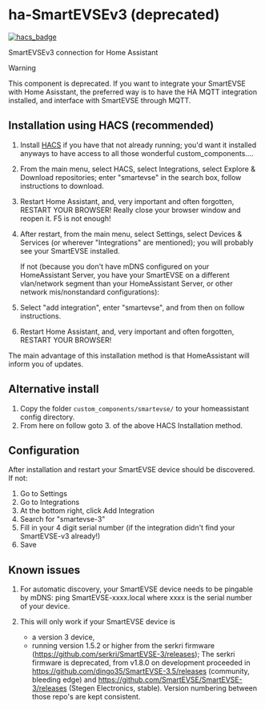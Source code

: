 # ha-SmartEVSEv3 (deprecated)

[![hacs_badge](https://img.shields.io/badge/HACS-Default-orange.svg)](https://github.com/hacs/integration)

SmartEVSEv3 connection for Home Assistant

> [!WARNING]
> This component is deprecated. If you want to integrate your SmartEVSE with Home Asisstant, the preferred way is to have the HA MQTT integration installed, and interface with SmartEVSE through MQTT.

## Installation using HACS (recommended)

1. Install [HACS](https://hacs.xyz/docs/setup/download) if you have that not already running; you'd want it 
		installed anyways to have access to all those wonderful custom_components....
2. From the main menu, select HACS, select Integrations, select Explore & Download repositories; enter "smartevse" in the search box, follow instructions to download.
3. Restart Home Assistant, and, very important and often forgotten, RESTART YOUR BROWSER! Really close your browser window and reopen it. F5 is not enough!
4. After restart, from the main menu, select Settings, select Devices & Services (or wherever "Integrations" are mentioned); you will probably see your SmartEVSE installed.
    
   If not (because you don't have mDNS configured on your HomeAssistant Server, you have your SmartEVSE on a different vlan/network segment than your HomeAssistant Server, or other network mis/nonstandard configurations):
    
5. Select "add integration", enter "smartevse", and from then on follow instructions.
6. Restart Home Assistant, and, very important and often forgotten, RESTART YOUR BROWSER!

The main advantage of this installation method is that HomeAssistant will inform you of updates.

## Alternative install

1. Copy the folder ```custom_components/smartevse/``` to your homeassistant config directory.
2. From here on follow goto 3. of the above HACS Installation method.

## Configuration
After installation and restart your SmartEVSE device should be discovered.
If not:
1. Go to Settings
2. Go to Integrations
3. At the bottom right, click Add Integration
4. Search for "smartevse-3"
5. Fill in your 4 digit serial number (if the integration didn't find your SmartEVSE-v3 already!)
6. Save

## Known issues
1. For automatic discovery, your SmartEVSE device needs to be pingable by mDNS:
		ping SmartEVSE-xxxx.local where xxxx is the serial number of your device.

2. This will only work if your SmartEVSE device is 
	- a version 3 device, 
	- running version 1.5.2 or higher from the serkri firmware (https://github.com/serkri/SmartEVSE-3/releases);
      The serkri firmware is deprecated, from v1.8.0 on development proceeded in
      https://github.com/dingo35/SmartEVSE-3.5/releases (community, bleeding edge) and
      https://github.com/SmartEVSE/SmartEVSE-3/releases (Stegen Electronics, stable).
      Version numbering between those repo's are kept consistent.
